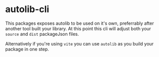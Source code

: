 # autolib-cli

This packages exposes autolib to be used on it's own, preferrably after another
tool built your library. At this point this cli will adjust both your `source`
and `dist` packageJson files.

Alternatively if you're using `vite` you can use `autolib` as you build your
package in one step.
